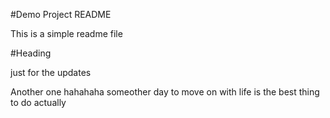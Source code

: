 #Demo Project README

This is a simple readme file

#Heading

just for the updates

Another one
hahahaha
someother day to move on with life is the best thing to do actually
